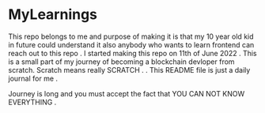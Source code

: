 # MyLearnings

This repo belongs to me and purpose of making it is that my 10 year old kid in future could understand it also anybody who wants to learn frontend can reach out to this repo  . 
I started making this repo on 11th of June 2022 . This is a small part of my journey of becoming a blockchain devloper from scratch. Scratch means really SCRATCH .
. This README file is just a daily journal for me .

Journey is long  and you must accept the fact that YOU CAN NOT KNOW EVERYTHING . 
